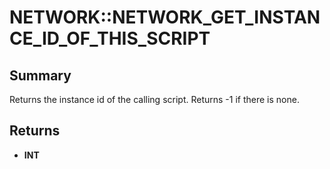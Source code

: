 # NETWORK::NETWORK_GET_INSTANCE_ID_OF_THIS_SCRIPT

## Summary
Returns the instance id of the calling script. Returns -1 if there is none.

## Returns
* **INT**
